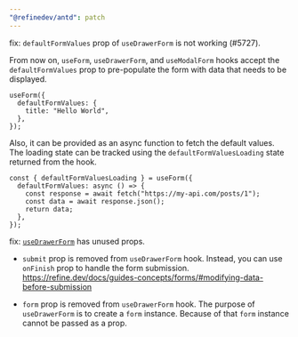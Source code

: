 ```yaml
---
"@refinedev/antd": patch
---
```


fix: `defaultFormValues` prop of `useDrawerForm` is not working (#5727).

From now on, `useForm`, `useDrawerForm`, and `useModalForm` hooks accept the `defaultFormValues` prop to pre-populate the form with data that needs to be displayed.

```tsx
useForm({
  defaultFormValues: {
    title: "Hello World",
  },
});
```

Also, it can be provided as an async function to fetch the default values. The loading state can be tracked using the `defaultFormValuesLoading` state returned from the hook.

```tsx
const { defaultFormValuesLoading } = useForm({
  defaultFormValues: async () => {
    const response = await fetch("https://my-api.com/posts/1");
    const data = await response.json();
    return data;
  },
});
```

fix: [`useDrawerForm`](https://refine.dev/docs/ui-integrations/ant-design/hooks/use-drawer-form/) has unused props.

- `submit` prop is removed from `useDrawerForm` hook. Instead, you can use `onFinish` prop to handle the form submission.
  https://refine.dev/docs/guides-concepts/forms/#modifying-data-before-submission

- `form` prop is removed from `useDrawerForm` hook.
  The purpose of `useDrawerForm` is to create a `form` instance. Because of that `form` instance cannot be passed as a prop.

